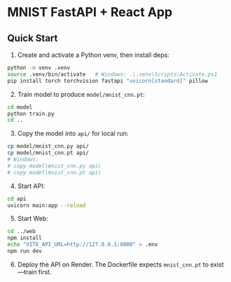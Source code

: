 # MNIST FastAPI + React App

## Quick Start
1) Create and activate a Python venv, then install deps:
```bash
python -m venv .venv
source .venv/bin/activate   # Windows: .\.venv\Scripts\Activate.ps1
pip install torch torchvision fastapi "uvicorn[standard]" pillow
```

2) Train model to produce `model/mnist_cnn.pt`:
```bash
cd model
python train.py
cd ..
```

3) Copy the model into `api/` for local run:
```bash
cp model/mnist_cnn.py api/
cp model/mnist_cnn.pt api/
# Windows:
# copy model\mnist_cnn.py api\
# copy model\mnist_cnn.pt api\
```

4) Start API:
```bash
cd api
uvicorn main:app --reload
```

5) Start Web:
```bash
cd ../web
npm install
echo "VITE_API_URL=http://127.0.0.1:8000" > .env
npm run dev
```

6) Deploy the API on Render. The Dockerfile expects `mnist_cnn.pt` to exist—train first.